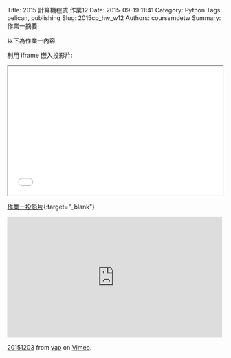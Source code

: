 Title: 2015 計算機程式 作業12
Date: 2015-09-19 11:41
Category: Python
Tags: pelican, publishing
Slug: 2015cp_hw_w12
Authors: coursemdetw
Summary: 作業一摘要

以下為作業一內容

利用 iframe 嵌入投影片:

<iframe src="40423154_cp_w12_p.html" width="500" height="300"></iframe>

[作業一投影片](40423154_cp_w12_p.html){:target="_blank"}

<iframe src="https://player.vimeo.com/video/147733326" width="500" height="281" frameborder="0" webkitallowfullscreen mozallowfullscreen allowfullscreen></iframe> <p><a href="https://vimeo.com/147733326">20151203</a> from <a href="https://vimeo.com/user45104858">yap</a> on <a href="https://vimeo.com">Vimeo</a>.</p>
